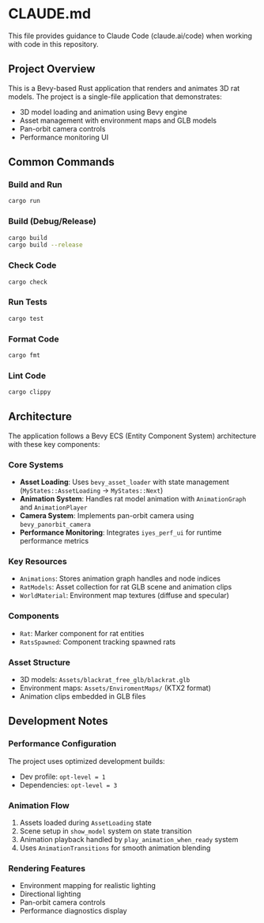 # CLAUDE.md

This file provides guidance to Claude Code (claude.ai/code) when working with code in this repository.

## Project Overview

This is a Bevy-based Rust application that renders and animates 3D rat models. The project is a single-file application that demonstrates:

- 3D model loading and animation using Bevy engine
- Asset management with environment maps and GLB models
- Pan-orbit camera controls
- Performance monitoring UI

## Common Commands

### Build and Run
```bash
cargo run
```

### Build (Debug/Release)
```bash
cargo build
cargo build --release
```

### Check Code
```bash
cargo check
```

### Run Tests
```bash
cargo test
```

### Format Code
```bash
cargo fmt
```

### Lint Code
```bash
cargo clippy
```

## Architecture

The application follows a Bevy ECS (Entity Component System) architecture with these key components:

### Core Systems
- **Asset Loading**: Uses `bevy_asset_loader` with state management (`MyStates::AssetLoading` → `MyStates::Next`)
- **Animation System**: Handles rat model animation with `AnimationGraph` and `AnimationPlayer`
- **Camera System**: Implements pan-orbit camera using `bevy_panorbit_camera`
- **Performance Monitoring**: Integrates `iyes_perf_ui` for runtime performance metrics

### Key Resources
- `Animations`: Stores animation graph handles and node indices
- `RatModels`: Asset collection for rat GLB scene and animation clips
- `WorldMaterial`: Environment map textures (diffuse and specular)

### Components
- `Rat`: Marker component for rat entities
- `RatsSpawned`: Component tracking spawned rats

### Asset Structure
- 3D models: `Assets/blackrat_free_glb/blackrat.glb`
- Environment maps: `Assets/EnviromentMaps/` (KTX2 format)
- Animation clips embedded in GLB files

## Development Notes

### Performance Configuration
The project uses optimized development builds:
- Dev profile: `opt-level = 1`
- Dependencies: `opt-level = 3`

### Animation Flow
1. Assets loaded during `AssetLoading` state
2. Scene setup in `show_model` system on state transition
3. Animation playback handled by `play_animation_when_ready` system
4. Uses `AnimationTransitions` for smooth animation blending

### Rendering Features
- Environment mapping for realistic lighting
- Directional lighting
- Pan-orbit camera controls
- Performance diagnostics display